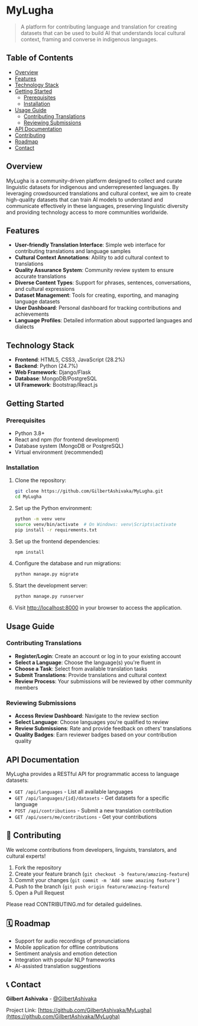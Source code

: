 # MyLugha


> A platform for contributing language and translation for creating datasets that can be used to build AI that understands local cultural context, framing and converse in indigenous languages.

##  Table of Contents

- [Overview](#overview)
- [Features](#features)
- [Technology Stack](#technology-stack)
- [Getting Started](#getting-started)
  - [Prerequisites](#prerequisites)
  - [Installation](#installation)
- [Usage Guide](#usage-guide)
  - [Contributing Translations](#contributing-translations)
  - [Reviewing Submissions](#reviewing-submissions)
- [API Documentation](#api-documentation)
- [Contributing](#contributing)
- [Roadmap](#roadmap)
- [Contact](#contact)

##  Overview

MyLugha is a community-driven platform designed to collect and curate linguistic datasets for indigenous and underrepresented languages. By leveraging crowdsourced translations and cultural context, we aim to create high-quality datasets that can train AI models to understand and communicate effectively in these languages, preserving linguistic diversity and providing technology access to more communities worldwide.

##  Features

- **User-friendly Translation Interface**: Simple web interface for contributing translations and language samples  
- **Cultural Context Annotations**: Ability to add cultural context to translations  
- **Quality Assurance System**: Community review system to ensure accurate translations  
- **Diverse Content Types**: Support for phrases, sentences, conversations, and cultural expressions  
- **Dataset Management**: Tools for creating, exporting, and managing language datasets  
- **User Dashboard**: Personal dashboard for tracking contributions and achievements  
- **Language Profiles**: Detailed information about supported languages and dialects  

##  Technology Stack

- **Frontend**: HTML5, CSS3, JavaScript (28.2%)  
- **Backend**: Python (24.7%)  
- **Web Framework**: Django/Flask  
- **Database**: MongoDB/PostgreSQL  
- **UI Framework**: Bootstrap/React.js  

##  Getting Started

### Prerequisites

- Python 3.8+  
- React and npm (for frontend development)  
- Database system (MongoDB or PostgreSQL)  
- Virtual environment (recommended)  

### Installation

1. Clone the repository:
   ```bash
   git clone https://github.com/GilbertAshivaka/MyLugha.git
   cd MyLugha
   ```

2. Set up the Python environment:
   ```bash
   python -m venv venv
   source venv/bin/activate  # On Windows: venv\Scripts\activate
   pip install -r requirements.txt
   ```

3. Set up the frontend dependencies:
   ```bash
   npm install
   ```

4. Configure the database and run migrations:
   ```bash
   python manage.py migrate
   ```

5. Start the development server:
   ```bash
   python manage.py runserver
   ```

6. Visit [http://localhost:8000](http://localhost:8000) in your browser to access the application.


##  Usage Guide

### Contributing Translations

- **Register/Login**: Create an account or log in to your existing account  
- **Select a Language**: Choose the language(s) you're fluent in  
- **Choose a Task**: Select from available translation tasks  
- **Submit Translations**: Provide translations and cultural context  
- **Review Process**: Your submissions will be reviewed by other community members  

### Reviewing Submissions

- **Access Review Dashboard**: Navigate to the review section  
- **Select Language**: Choose languages you're qualified to review  
- **Review Submissions**: Rate and provide feedback on others' translations  
- **Quality Badges**: Earn reviewer badges based on your contribution quality    

##  API Documentation

MyLugha provides a RESTful API for programmatic access to language datasets:

- `GET /api/languages` - List all available languages  
- `GET /api/languages/{id}/datasets` - Get datasets for a specific language  
- `POST /api/contributions` - Submit a new translation contribution  
- `GET /api/users/me/contributions` - Get your contributions  

## 🤝 Contributing

We welcome contributions from developers, linguists, translators, and cultural experts!

1. Fork the repository  
2. Create your feature branch (`git checkout -b feature/amazing-feature`)  
3. Commit your changes (`git commit -m 'Add some amazing feature'`)  
4. Push to the branch (`git push origin feature/amazing-feature`)  
5. Open a Pull Request  

Please read CONTRIBUTING.md for detailed guidelines.

## 🗓 Roadmap

- Support for audio recordings of pronunciations  
- Mobile application for offline contributions  
- Sentiment analysis and emotion detection  
- Integration with popular NLP frameworks  
- AI-assisted translation suggestions  


## 📞 Contact

**Gilbert Ashivaka** - [@GilbertAshivaka](https://github.com/GilbertAshivaka)

Project Link: [https://github.com/GilbertAshivaka/MyLugha](https://github.com/GilbertAshivaka/MyLugha)
